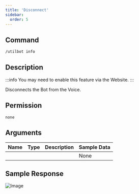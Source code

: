 ```yaml
---
title: 'Disconnect'
sidebar:
  order: 5
---
```


## Command
```txt
/utilbot info
```

## Description
:::info
You may need to enable this feature via the Website.
:::

Disconnects the Bot from the Voice.

## Permission
`none`

## Arguments
| Name | Type | Description | Sample Data |
| ---- | ---- | ----------- | ----------- |
|  |  |  | None |

## Sample Response
![Image](https://cdn.utilbot.co/Discord_BYyE14gOvM.png)
